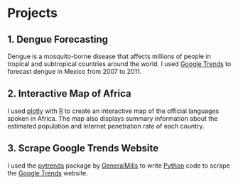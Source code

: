 # Projects

## 1. Dengue Forecasting
Dengue is a mosquito-borne disease that affects millions of people in tropical and subtropical countries around the world. I used [Google Trends](https://trends.google.com/trends/) to forecast dengue in Mexico from 2007 to 2011.

## 2. Interactive Map of Africa 
I used [plotly](https://plot.ly/) with [R](https://www.r-project.org/) to create an interactive map of the official languages spoken in Africa. The map also displays summary information about the estimated population and internet penetration rate of each country. 

## 3. Scrape Google Trends Website
I used the [pytrends](https://github.com/GeneralMills/pytrends) package by [GeneralMills](https://github.com/GeneralMills) to write [Python](https://www.python.org/) code to scrape the [Google Trends](https://trends.google.com/trends/) website.
